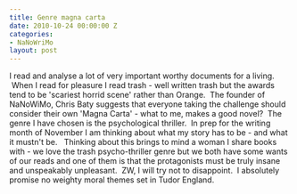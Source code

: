 ```yaml
---
title: Genre magna carta
date: 2010-10-24 00:00:00 Z
categories:
- NaNoWriMo
layout: post
---
```


I read and analyse a lot of very important worthy documents for a living.  When I read for pleasure I read trash - well written trash but the awards tend to be 'scariest horrid scene' rather than Orange.  The founder of NaNoWiMo, Chris Baty suggests that everyone taking the challenge should consider their own 'Magna Carta' - what to me, makes a good novel?  The genre I have chosen is the psychological thriller.  In prep for the writing month of November I am thinking about what my story has to be - and what it mustn't be.   Thinking about this brings to mind a woman I share books with - we love the trash psycho-thriller genre but we both have some wants of our reads and one of them is that the protagonists must be truly insane and unspeakably unpleasant.  ZW, I will try not to disappoint.  I absolutely promise no weighty moral themes set in Tudor England.
